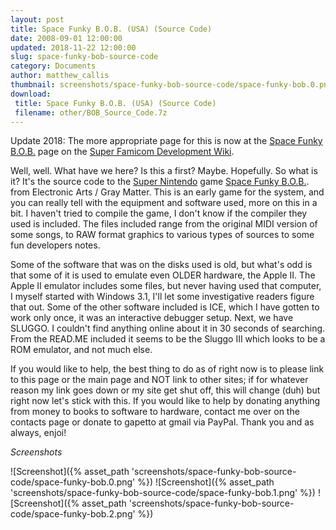 ```yaml
---
layout: post
title: Space Funky B.O.B. (USA) (Source Code)
date: 2008-09-01 12:00:00
updated: 2018-11-22 12:00:00
slug: space-funky-bob-source-code
category: Documents
author: matthew_callis
thumbnail: screenshots/space-funky-bob-source-code/space-funky-bob.0.png
download:
 title: Space Funky B.O.B. (USA) (Source Code)
 filename: other/BOB_Source_Code.7z
---
```


Update 2018: The more appropriate page for this is now at the [Space Funky B.O.B.](https://wiki.superfamicom.org/space-funky-b.o.b.) page on the [Super Famicom Development Wiki](https://wiki.superfamicom.org/).

Well, well. What have we here? Is this a first? Maybe. Hopefully. So what is it? It's the source code to the [Super Nintendo](https://superfamicom.org/) game [Space Funky B.O.B.](https://superfamicom.org/info/space-funky-bob). from Electronic Arts / Gray Matter. This is an early game for the system, and you can really tell with the equipment and software used, more on this in a bit. I haven't tried to compile the game, I don't know if the compiler they used is included. The files included range from the original MIDI version of some songs, to RAW format graphics to various types of sources to some fun developers notes.

Some of the software that was on the disks used is old, but what's odd is that some of it is used to emulate even OLDER hardware, the Apple II. The Apple II emulator includes some files, but never having used that computer, I myself started with Windows 3.1, I'll let some investigative readers figure that out. Some of the other software included is ICE, which I have gotten to work only once, it was an interactive debugger setup. Next, we have SLUGGO. I couldn't find anything online about it in 30 seconds of searching. From the READ.ME included it seems to be the Sluggo III which looks to be a ROM emulator, and not much else.

If you would like to help, the best thing to do as of right now is to please link to this page or the main page and NOT link to other sites; if for whatever reason my link goes down or my site get shut off, this will change (duh) but right now let's stick with this. If you would like to help by donating anything from money to books to software to hardware, contact me over on the contacts page or donate to gapetto at gmail via PayPal. Thank you and as always, enjoi!

_Screenshots_

![Screenshot]({% asset_path 'screenshots/space-funky-bob-source-code/space-funky-bob.0.png' %})
![Screenshot]({% asset_path 'screenshots/space-funky-bob-source-code/space-funky-bob.1.png' %})
![Screenshot]({% asset_path 'screenshots/space-funky-bob-source-code/space-funky-bob.2.png' %})
